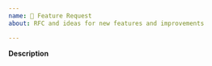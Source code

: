 ```yaml
---
name: 🚀 Feature Request
about: RFC and ideas for new features and improvements

---
```


**Description**  
<!-- A clear and concise description of the new feature. -->
